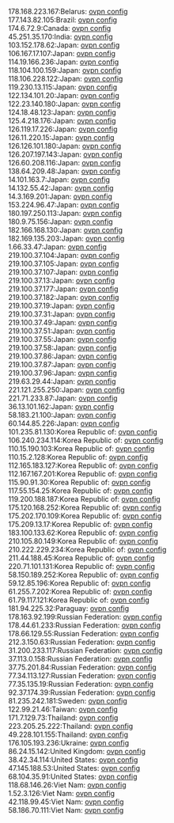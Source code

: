 178.168.223.167:Belarus: [ovpn config](vpn/178_168_223_167.ovpn)  
177.143.82.105:Brazil: [ovpn config](vpn/177_143_82_105.ovpn)  
174.6.72.9:Canada: [ovpn config](vpn/174_6_72_9.ovpn)  
45.251.35.170:India: [ovpn config](vpn/45_251_35_170.ovpn)  
103.152.178.62:Japan: [ovpn config](vpn/103_152_178_62.ovpn)  
106.167.17.107:Japan: [ovpn config](vpn/106_167_17_107.ovpn)  
114.19.166.236:Japan: [ovpn config](vpn/114_19_166_236.ovpn)  
118.104.100.159:Japan: [ovpn config](vpn/118_104_100_159.ovpn)  
118.106.228.122:Japan: [ovpn config](vpn/118_106_228_122.ovpn)  
119.230.13.115:Japan: [ovpn config](vpn/119_230_13_115.ovpn)  
122.134.101.20:Japan: [ovpn config](vpn/122_134_101_20.ovpn)  
122.23.140.180:Japan: [ovpn config](vpn/122_23_140_180.ovpn)  
124.18.48.123:Japan: [ovpn config](vpn/124_18_48_123.ovpn)  
125.4.218.176:Japan: [ovpn config](vpn/125_4_218_176.ovpn)  
126.119.17.226:Japan: [ovpn config](vpn/126_119_17_226.ovpn)  
126.11.220.15:Japan: [ovpn config](vpn/126_11_220_15.ovpn)  
126.126.101.180:Japan: [ovpn config](vpn/126_126_101_180.ovpn)  
126.207.197.143:Japan: [ovpn config](vpn/126_207_197_143.ovpn)  
126.60.208.116:Japan: [ovpn config](vpn/126_60_208_116.ovpn)  
138.64.209.48:Japan: [ovpn config](vpn/138_64_209_48.ovpn)  
14.101.163.7:Japan: [ovpn config](vpn/14_101_163_7.ovpn)  
14.132.55.42:Japan: [ovpn config](vpn/14_132_55_42.ovpn)  
14.3.169.201:Japan: [ovpn config](vpn/14_3_169_201.ovpn)  
153.224.96.47:Japan: [ovpn config](vpn/153_224_96_47.ovpn)  
180.197.250.113:Japan: [ovpn config](vpn/180_197_250_113.ovpn)  
180.9.75.156:Japan: [ovpn config](vpn/180_9_75_156.ovpn)  
182.166.168.130:Japan: [ovpn config](vpn/182_166_168_130.ovpn)  
182.169.135.203:Japan: [ovpn config](vpn/182_169_135_203.ovpn)  
1.66.33.47:Japan: [ovpn config](vpn/1_66_33_47.ovpn)  
219.100.37.104:Japan: [ovpn config](vpn/219_100_37_104.ovpn)  
219.100.37.105:Japan: [ovpn config](vpn/219_100_37_105.ovpn)  
219.100.37.107:Japan: [ovpn config](vpn/219_100_37_107.ovpn)  
219.100.37.13:Japan: [ovpn config](vpn/219_100_37_13.ovpn)  
219.100.37.177:Japan: [ovpn config](vpn/219_100_37_177.ovpn)  
219.100.37.182:Japan: [ovpn config](vpn/219_100_37_182.ovpn)  
219.100.37.19:Japan: [ovpn config](vpn/219_100_37_19.ovpn)  
219.100.37.31:Japan: [ovpn config](vpn/219_100_37_31.ovpn)  
219.100.37.49:Japan: [ovpn config](vpn/219_100_37_49.ovpn)  
219.100.37.51:Japan: [ovpn config](vpn/219_100_37_51.ovpn)  
219.100.37.55:Japan: [ovpn config](vpn/219_100_37_55.ovpn)  
219.100.37.58:Japan: [ovpn config](vpn/219_100_37_58.ovpn)  
219.100.37.86:Japan: [ovpn config](vpn/219_100_37_86.ovpn)  
219.100.37.87:Japan: [ovpn config](vpn/219_100_37_87.ovpn)  
219.100.37.96:Japan: [ovpn config](vpn/219_100_37_96.ovpn)  
219.63.29.44:Japan: [ovpn config](vpn/219_63_29_44.ovpn)  
221.121.255.250:Japan: [ovpn config](vpn/221_121_255_250.ovpn)  
221.71.233.87:Japan: [ovpn config](vpn/221_71_233_87.ovpn)  
36.13.101.162:Japan: [ovpn config](vpn/36_13_101_162.ovpn)  
58.183.21.100:Japan: [ovpn config](vpn/58_183_21_100.ovpn)  
60.144.85.226:Japan: [ovpn config](vpn/60_144_85_226.ovpn)  
101.235.81.130:Korea Republic of: [ovpn config](vpn/101_235_81_130.ovpn)  
106.240.234.114:Korea Republic of: [ovpn config](vpn/106_240_234_114.ovpn)  
110.15.190.103:Korea Republic of: [ovpn config](vpn/110_15_190_103.ovpn)  
110.15.2.128:Korea Republic of: [ovpn config](vpn/110_15_2_128.ovpn)  
112.165.183.127:Korea Republic of: [ovpn config](vpn/112_165_183_127.ovpn)  
112.167.167.201:Korea Republic of: [ovpn config](vpn/112_167_167_201.ovpn)  
115.90.91.30:Korea Republic of: [ovpn config](vpn/115_90_91_30.ovpn)  
117.55.154.25:Korea Republic of: [ovpn config](vpn/117_55_154_25.ovpn)  
119.200.188.187:Korea Republic of: [ovpn config](vpn/119_200_188_187.ovpn)  
175.120.168.252:Korea Republic of: [ovpn config](vpn/175_120_168_252.ovpn)  
175.202.170.109:Korea Republic of: [ovpn config](vpn/175_202_170_109.ovpn)  
175.209.13.17:Korea Republic of: [ovpn config](vpn/175_209_13_17.ovpn)  
183.100.133.62:Korea Republic of: [ovpn config](vpn/183_100_133_62.ovpn)  
210.105.80.149:Korea Republic of: [ovpn config](vpn/210_105_80_149.ovpn)  
210.222.229.234:Korea Republic of: [ovpn config](vpn/210_222_229_234.ovpn)  
211.44.188.45:Korea Republic of: [ovpn config](vpn/211_44_188_45.ovpn)  
220.71.101.131:Korea Republic of: [ovpn config](vpn/220_71_101_131.ovpn)  
58.150.189.252:Korea Republic of: [ovpn config](vpn/58_150_189_252.ovpn)  
59.12.85.196:Korea Republic of: [ovpn config](vpn/59_12_85_196.ovpn)  
61.255.7.202:Korea Republic of: [ovpn config](vpn/61_255_7_202.ovpn)  
61.79.117.121:Korea Republic of: [ovpn config](vpn/61_79_117_121.ovpn)  
181.94.225.32:Paraguay: [ovpn config](vpn/181_94_225_32.ovpn)  
178.163.92.199:Russian Federation: [ovpn config](vpn/178_163_92_199.ovpn)  
178.44.61.233:Russian Federation: [ovpn config](vpn/178_44_61_233.ovpn)  
178.66.129.55:Russian Federation: [ovpn config](vpn/178_66_129_55.ovpn)  
212.3.150.63:Russian Federation: [ovpn config](vpn/212_3_150_63.ovpn)  
31.200.233.117:Russian Federation: [ovpn config](vpn/31_200_233_117.ovpn)  
37.113.0.158:Russian Federation: [ovpn config](vpn/37_113_0_158.ovpn)  
37.75.201.84:Russian Federation: [ovpn config](vpn/37_75_201_84.ovpn)  
77.34.113.127:Russian Federation: [ovpn config](vpn/77_34_113_127.ovpn)  
77.35.135.19:Russian Federation: [ovpn config](vpn/77_35_135_19.ovpn)  
92.37.174.39:Russian Federation: [ovpn config](vpn/92_37_174_39.ovpn)  
81.235.242.181:Sweden: [ovpn config](vpn/81_235_242_181.ovpn)  
122.99.21.46:Taiwan: [ovpn config](vpn/122_99_21_46.ovpn)  
171.7.129.73:Thailand: [ovpn config](vpn/171_7_129_73.ovpn)  
223.205.25.222:Thailand: [ovpn config](vpn/223_205_25_222.ovpn)  
49.228.101.155:Thailand: [ovpn config](vpn/49_228_101_155.ovpn)  
176.105.193.236:Ukraine: [ovpn config](vpn/176_105_193_236.ovpn)  
86.24.15.142:United Kingdom: [ovpn config](vpn/86_24_15_142.ovpn)  
38.42.34.114:United States: [ovpn config](vpn/38_42_34_114.ovpn)  
47.145.188.53:United States: [ovpn config](vpn/47_145_188_53.ovpn)  
68.104.35.91:United States: [ovpn config](vpn/68_104_35_91.ovpn)  
118.68.146.26:Viet Nam: [ovpn config](vpn/118_68_146_26.ovpn)  
1.52.3.126:Viet Nam: [ovpn config](vpn/1_52_3_126.ovpn)  
42.118.99.45:Viet Nam: [ovpn config](vpn/42_118_99_45.ovpn)  
58.186.70.111:Viet Nam: [ovpn config](vpn/58_186_70_111.ovpn)  

